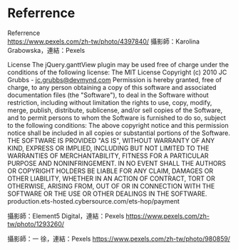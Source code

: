 # Referrence

Referrence	
https://www.pexels.com/zh-tw/photo/4397840/
攝影師：Karolina Grabowska，連結：Pexels

License
The jQuery.ganttView plugin may be used free of charge under the conditions of the following license:
The MIT License
Copyright (c) 2010 JC Grubbs - jc.grubbs@devmynd.com
Permission is hereby granted, free of charge, to any person obtaining a copy of this software and associated documentation files (the "Software"), to deal in the Software without restriction, including without limitation the rights to use, copy, modify, merge, publish, distribute, sublicense, and/or sell copies of the Software, and to permit persons to whom the Software is furnished to do so, subject to the following conditions:
The above copyright notice and this permission notice shall be included in all copies or substantial portions of the Software.
THE SOFTWARE IS PROVIDED "AS IS", WITHOUT WARRANTY OF ANY KIND, EXPRESS OR IMPLIED, INCLUDING BUT NOT LIMITED TO THE WARRANTIES OF MERCHANTABILITY, FITNESS FOR A PARTICULAR PURPOSE AND NONINFRINGEMENT. IN NO EVENT SHALL THE AUTHORS OR COPYRIGHT HOLDERS BE LIABLE FOR ANY CLAIM, DAMAGES OR OTHER LIABILITY, WHETHER IN AN ACTION OF CONTRACT, TORT OR OTHERWISE, ARISING FROM, OUT OF OR IN CONNECTION WITH THE SOFTWARE OR THE USE OR OTHER DEALINGS IN THE SOFTWARE.
production.ets-hosted.cybersource.com/ets-hop/payment


攝影師：Element5 Digital，連結：Pexels
https://www.pexels.com/zh-tw/photo/1293260/


攝影師：一 徐，連結：Pexels
https://www.pexels.com/zh-tw/photo/980859/
